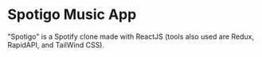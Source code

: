 # Spotigo Music App
"Spotigo" is a Spotify clone made with ReactJS (tools also used are Redux, RapidAPI, and TailWind CSS).
